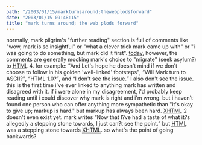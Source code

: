 ```yaml
---
path: "/2003/01/15/markturnsaround;thewebplodsforward" 
date: "2003/01/15 09:48:15" 
title: "mark turns around; the web plods forward" 
---
```

normally, mark pilgrim's "further reading" section is full of comments like "wow, mark is so insightful" or "what a clever trick mark came up with" or "i was going to do something, but mark did it first". <a href="http://diveintomark.org/archives/2003/01/14.html#eddies_in_the_spacetime_continuum">today</a>, however, the comments are generally mocking mark's choice to "migrate" (seek asylum?) to <abbr title="Hypertext Markup Language">HTML</abbr> 4. for example: <q>And Let's hope he doesn't mind if we don't choose to follow in his golden 'well-linked' footsteps</q>, <q>Will Mark turn to ASCII?</q>, <q>HTML 1.0?</q>, and <q>I don't see the issue.</q> I also don't see the issue.<br>this is the first time i've ever linked to anything mark has written and disagreed with it. if i were alone in my disagreement, i'd probably keep reading until i could discover why mark is right and i'm wrong. but i haven't found one person who can offer anything more sympathetic than "it's okay to give up; markup is hard." but markup has always been hard. <abbr title="Extensible Hypertext Markup Language">XHTML</abbr> 2 doesn't even exist yet. mark writes <q>Now that I?ve had a taste of what it?s allegedly a stepping stone towards, I just can?t see the point.</q> but <abbr title="Hypertext Markup Language">HTML</abbr> was a stepping stone towards <abbr title="Extensible Hypertext Markup Language">XHTML</abbr>. so what's the point of going backwards?